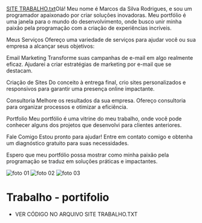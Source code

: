 [SITE TRABALHO.txt](https://github.com/marcosdasilvarodrigues/Trabalho-/files/13636775/SITE.TRABALHO.txt)Olá! Meu nome é Marcos da Silva Rodrigues, e sou um programador apaixonado por criar soluções inovadoras. Meu portfólio é uma janela para o mundo do desenvolvimento, onde busco unir minha paixão pela programação com a criação de experiências incríveis.

Meus Serviços
Ofereço uma variedade de serviços para ajudar você ou sua empresa a alcançar seus objetivos:

Email Marketing
Transforme suas campanhas de e-mail em algo realmente eficaz. Ajudarei a criar estratégias de marketing por e-mail que se destacam.

Criação de Sites
Do conceito à entrega final, crio sites personalizados e responsivos para garantir uma presença online impactante.

Consultoria
Melhore os resultados da sua empresa. Ofereço consultoria para organizar processos e otimizar a eficiência.

Portfolio
Meu portfólio é uma vitrine do meu trabalho, onde você pode conhecer alguns dos projetos que desenvolvi para clientes anteriores.

Fale Comigo
Estou pronto para ajudar! Entre em contato comigo e obtenha um diagnóstico gratuito para suas necessidades.

Espero que meu portfólio possa mostrar como minha paixão pela programação se traduz em soluções práticas e impactantes.

![foto 01](https://github.com/marcosdasilvarodrigues/Trabalho-/assets/105816659/db93cf6b-1983-4343-bf86-32241893846c)
![foto 02](https://github.com/marcosdasilvarodrigues/Trabalho-/assets/105816659/fb3b82bc-7d72-4f08-9caa-ad11aafb99e5)
![foto 03](https://github.com/marcosdasilvarodrigues/Trabalho-/assets/105816659/b507ec9b-8199-407a-b733-5681ef1e032b)



# Trabalho - portifolio

- VER CÓDIGO NO ARQUIVO SITE TRABALHO.TXT
